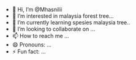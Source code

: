 - 👋 Hi, I’m @Mhasnilii
- 👀 I’m interested in malaysia forest tree...
- 🌱 I’m currently learning spesies malaysia tree..
- 💞️ I’m looking to collaborate on ...
- 📫 How to reach me ...
- 😄 Pronouns: ...
- ⚡ Fun fact: ...

<!---
Mhasnilii/Mhasnilii is a ✨ special ✨ repository because its `README.md` (this file) appears on your GitHub profile.
You can click the Preview link to take a look at your changes.
--->
